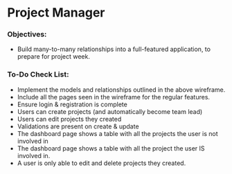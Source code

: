 <h1 dir="auto" > Project Manager </h1>

<h3> Objectives: </h3>

- Build many-to-many relationships into a full-featured application, to prepare for project week.



<h3> To-Do Check List: </h3>

- Implement the models and relationships outlined in the above wireframe.
- Include all the pages seen in the wireframe for the regular features.
- Ensure login & registration is complete
- Users can create projects (and automatically become team lead)
- Users can edit projects they created
- Validations are present on create & update
- The dashboard page shows a table with all the projects the user is not involved in
- The dashboard page shows a table with all the project the user IS involved in.
- A user is only able to edit and delete projects they created.
